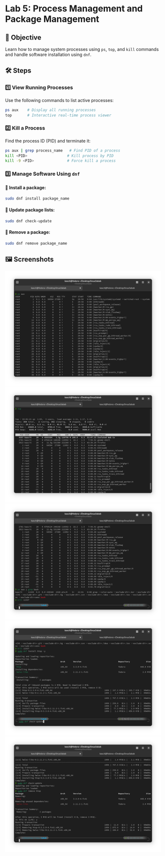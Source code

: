 # Lab 5: Process Management and Package Management  

## 📌 Objective  
Learn how to manage system processes using `ps`, `top`, and `kill` commands and handle software installation using `dnf`.  

## 🛠️ Steps  

### 1️⃣ **View Running Processes**  
Use the following commands to list active processes:  

```bash
ps aux    # Display all running processes  
top       # Interactive real-time process viewer  
```

### 2️⃣ **Kill a Process**  
Find the process ID (PID) and terminate it:  

```bash
ps aux | grep process_name   # Find PID of a process  
kill <PID>                  # Kill process by PID  
kill -9 <PID>               # Force kill a process  
```

### 3️⃣ **Manage Software Using `dnf`**  
#### 🔹 Install a package:  
```bash
sudo dnf install package_name
```
#### 🔹 Update package lists:  
```bash
sudo dnf check-update
```
#### 🔹 Remove a package:  
```bash
sudo dnf remove package_name
```

## 🖼️ **Screenshots**  
![Lab 5 Screenshot](lab5.png)
![Lab 5 Screenshot](lab5b.png)
![Lab 5 Screenshot](lab5c.png)
![Lab 5 Screenshot](lab5d.png)
![Lab 5 Screenshot](lab5e.png)
